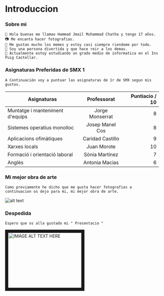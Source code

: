 # Introduccion
### Sobre mi  
```
👋 Hola buenas me llamao Hammad Jmail Muhammad Chatha y tengo 17 años.
📷 Me encanta hacer fotografias.
🤣 Me gustan mucho los memes y estoy casi siempre riendome por todo.
🤡 Soy una persona divertida y que hace reir a los demas.
🌱 Actualmente estoy estudiando un grado medio de informatica en el Ins Puig Castellar.
```

### Asignaturas Preferidas de SMX 1
```
A Continuación voy a puntuar las asignaturas de 1r de SMX segun mis gustos.
```
| Asignaturas   | Professorat    | Puntiacio / 10  |
| ------------- |:-------------:| -----:|
| Muntatge i manteniment d'equips      | Jorge Monserrat | 8 |
| Sistemes operatius monolloc      | Josep Manel Cos  | 8 |
| Aplicacions ofimàtiques | Caridad Castillo  | 9 |
| Xarxes locals | Juan Morote |    10 |
| Formació i orientació laboral | Sònia Martínez  | 7 |
| Anglès      | Antonia Macias      | 6 |

### Mi mejor obra de arte
```
Como previamente he dicho que me gusta hacer fotografias a continuacion os dejo para mi, mi mejor obra de arte.
```
![alt text](https://github.com/hammad2003/Introduccion/blob/main/Fotos/WhatsApp%20Image%202021-09-26%20at%2019.12.29.jpeg "📷")

### Despedida 
```
Espero que os alla gustado mi " Presentacio "
```
<a href="https://www.youtube.com/watch?v=KEsMNYlc0YU
" target="_blank"><img src="https://github.com/hammad2003/Introduccion/blob/main/Fotos/1.jpg" 
alt="IMAGE ALT TEXT HERE" width="240" height="180" border="10" /></a>

